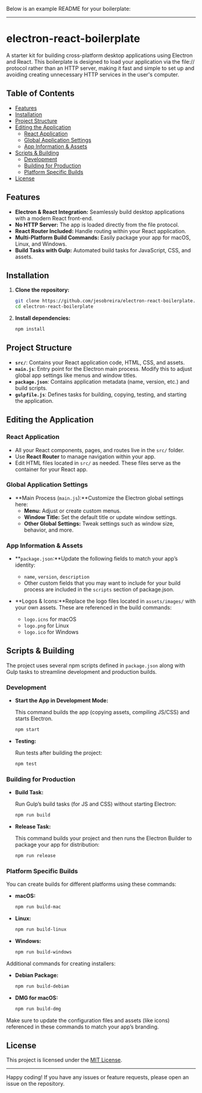 Below is an example README for your boilerplate:

---

# electron-react-boilerplate

A starter kit for building cross-platform desktop applications using Electron and React. This boilerplate is designed to load your application via the file:// protocol rather than an HTTP server, making it fast and simple to set up and avoiding creating unnecessary HTTP services in the user's computer.

## Table of Contents

- [Features](#features)
- [Installation](#installation)
- [Project Structure](#project-structure)
- [Editing the Application](#editing-the-application)
  - [React Application](#react-application)
  - [Global Application Settings](#global-application-settings)
  - [App Information &amp; Assets](#app-information--assets)
- [Scripts &amp; Building](#scripts--building)
  - [Development](#development)
  - [Building for Production](#building-for-production)
  - [Platform Specific Builds](#platform-specific-builds)
- [License](#license)

## Features

- **Electron & React Integration:** Seamlessly build desktop applications with a modern React front-end.
- **No HTTP Server:** The app is loaded directly from the file protocol.
- **React Router Included:** Handle routing within your React application.
- **Multi-Platform Build Commands:** Easily package your app for macOS, Linux, and Windows.
- **Build Tasks with Gulp:** Automated build tasks for JavaScript, CSS, and assets.

## Installation

1. **Clone the repository:**

   ```bash
   git clone https://github.com/jesobreira/electron-react-boilerplate.git
   cd electron-react-boilerplate
   ```
2. **Install dependencies:**

   ```bash
   npm install
   ```

## Project Structure

- **`src/`**: Contains your React application code, HTML, CSS, and assets.
- **`main.js`**: Entry point for the Electron main process. Modify this to adjust global app settings like menus and window titles.
- **`package.json`**: Contains application metadata (name, version, etc.) and build scripts.
- **`gulpfile.js`**: Defines tasks for building, copying, testing, and starting the application.

## Editing the Application

### React Application

- All your React components, pages, and routes live in the `src/` folder.
- Use **React Router** to manage navigation within your app.
- Edit HTML files located in `src/` as needed. These files serve as the container for your React app.

### Global Application Settings

- **Main Process (`main.js`):**Customize the Electron global settings here:
  - **Menu:** Adjust or create custom menus.
  - **Window Title:** Set the default title or update window settings.
  - **Other Global Settings:** Tweak settings such as window size, behavior, and more.

### App Information & Assets

- **`package.json`:**Update the following fields to match your app’s identity:

  - `name`, `version`, `description`
  - Other custom fields that you may want to include for your build process are included in the `scripts` section of package.json.
- **Logos & Icons:**Replace the logo files located in `assets/images/` with your own assets. These are referenced in the build commands:

  - `logo.icns` for macOS
  - `logo.png` for Linux
  - `logo.ico` for Windows

## Scripts & Building

The project uses several npm scripts defined in `package.json` along with Gulp tasks to streamline development and production builds.

### Development

- **Start the App in Development Mode:**

  This command builds the app (copying assets, compiling JS/CSS) and starts Electron.

  ```bash
  npm start
  ```
- **Testing:**

  Run tests after building the project:

  ```bash
  npm test
  ```

### Building for Production

- **Build Task:**

  Run Gulp’s build tasks (for JS and CSS) without starting Electron:

  ```bash
  npm run build
  ```
- **Release Task:**

  This command builds your project and then runs the Electron Builder to package your app for distribution:

  ```bash
  npm run release
  ```

### Platform Specific Builds

You can create builds for different platforms using these commands:

- **macOS:**

  ```bash
  npm run build-mac
  ```
- **Linux:**

  ```bash
  npm run build-linux
  ```
- **Windows:**

  ```bash
  npm run build-windows
  ```

Additional commands for creating installers:

- **Debian Package:**

  ```bash
  npm run build-debian
  ```
- **DMG for macOS:**

  ```bash
  npm run build-dmg
  ```

Make sure to update the configuration files and assets (like icons) referenced in these commands to match your app’s branding.

## License

This project is licensed under the [MIT License](LICENSE).

---

Happy coding! If you have any issues or feature requests, please open an issue on the repository.
